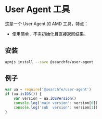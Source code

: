 # User Agent 工具

这是一个 User Agent 的 AMD 工具，特点：

* 使用简单，不需初始化且直接返回结果。

## 安装

```bash
apmjs install --save @searchfe/user-agent
```

## 例子

```javascript
var ua = require('@searchfe/user-agent')
if (ua.isIOS()) {
    var version = ua.iOSVersion()
    console.log('main version': version[0])
    console.log('sub  version': version[1])
}
```
